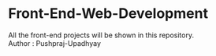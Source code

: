 # Front-End-Web-Development
All the front-end projects will be shown in this repository.
<br>
Author : Pushpraj-Upadhyay
